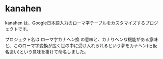 # kanahen
kanahen は、Google日本語入力のローマ字テーブルをカスタマイズするプロジェクトです。

プロジェクト名は ローマ字カナヘン換 の意味と、カナりヘンな機能がある意味と、このローマ字変換が広く世の中に受け入れられるという夢をカナヘン(旧仮名遣い)という意味を掛けて命名しました。

